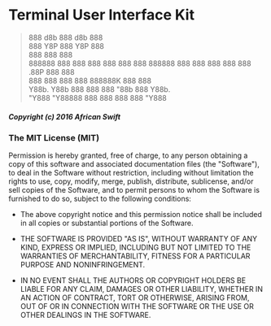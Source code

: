 # Terminal User Interface Kit
>  888             d8b 888      d8b 888    
>  888             Y8P 888      Y8P 888    
>  888                 888          888    
>  888888 888  888 888 888  888 888 888888 
>  888    888  888 888 888 .88P 888 888    
>  888    888  888 888 888888K  888 888    
>  Y88b.  Y88b 888 888 888 "88b 888 Y88b.  
>   "Y888  "Y88888 888 888  888 888  "Y888 


##### Copyright (c) 2016 African Swift

### The MIT License (MIT)
Permission is hereby granted, free of charge, to any person obtaining a copy of 
this software and associated documentation files (the "Software"), to deal in 
the Software without restriction, including without limitation the rights to 
use, copy, modify, merge, publish, distribute, sublicense, and/or sell copies 
of the Software, and to permit persons to whom the Software is furnished to do 
so, subject to the following conditions:

* The above copyright notice and this permission notice shall be included in 
  all copies or substantial portions of the Software.

* THE SOFTWARE IS PROVIDED "AS IS", WITHOUT WARRANTY OF ANY KIND, EXPRESS OR 
  IMPLIED, INCLUDING BUT NOT LIMITED TO THE WARRANTIES OF MERCHANTABILITY, 
  FITNESS FOR A PARTICULAR PURPOSE AND NONINFRINGEMENT. 
* IN NO EVENT SHALL THE AUTHORS OR COPYRIGHT HOLDERS BE LIABLE FOR ANY CLAIM, 
  DAMAGES OR OTHER LIABILITY, WHETHER IN AN ACTION OF CONTRACT, TORT OR 
  OTHERWISE, ARISING FROM, OUT OF OR IN CONNECTION WITH THE SOFTWARE OR THE USE 
  OR OTHER DEALINGS IN THE SOFTWARE.
